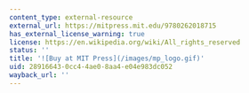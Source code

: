 ```yaml
---
content_type: external-resource
external_url: https://mitpress.mit.edu/9780262018715
has_external_license_warning: true
license: https://en.wikipedia.org/wiki/All_rights_reserved
status: ''
title: '![Buy at MIT Press](/images/mp_logo.gif)'
uid: 28916643-0cc4-4ae0-8aa4-e04e983dc052
wayback_url: ''
---
```

